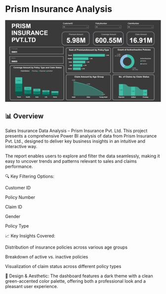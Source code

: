 # Prism Insurance Analysis

![Dashboard Screenshot](https://github.com/HilalAhmad01/Prism-Insurance-Analysis/blob/main/Prism%20BI%20Aanalysis.png)

## 📊 Overview
Sales Insurance Data Analysis – Prism Insurance Pvt. Ltd.
This project presents a comprehensive Power BI analysis of data from Prism Insurance Pvt. Ltd., designed to deliver key business insights in an intuitive and interactive way.

The report enables users to explore and filter the data seamlessly, making it easy to uncover trends and patterns relevant to sales and claims performance.

🔍 Key Filtering Options:

Customer ID

Policy Number

Claim ID

Gender

Policy Type

📈 Key Insights Covered:

Distribution of insurance policies across various age groups

Breakdown of active vs. inactive policies

Visualization of claim status across different policy types

🎨 Design & Aesthetic:
The dashboard features a dark theme with a clean green-accented color palette, offering both a professional look and a pleasant user experience.




